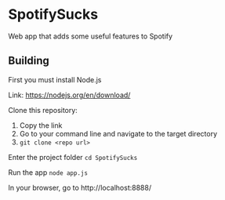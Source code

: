 # SpotifySucks
Web app that adds some useful features to Spotify

## Building
First you must install Node.js

Link: https://nodejs.org/en/download/

Clone this repository:
1. Copy the link
2. Go to your command line and navigate to the target directory
3. ```git clone <repo url>```

Enter the project folder
```cd SpotifySucks```

Run the app
```node app.js```

In your browser, go to http://localhost:8888/